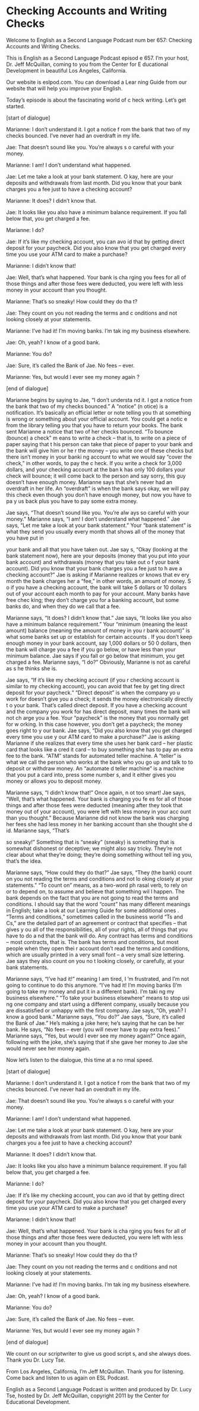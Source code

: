 # Checking Accounts and Writing Checks

Welcome to English as a Second Language Podcast num ber 657: Checking Accounts and Writing Checks. 

This is English as a Second Language Podcast episod e 657.  I’m your host, Dr. Jeff McQuillan, coming to you from the Center for E ducational Development in beautiful Los Angeles, California. 

Our website is eslpod.com.  You can download a Lear ning Guide from our website that will help you improve your English. 

Today’s episode is about the fascinating world of c heck writing.  Let’s get started. 

[start of dialogue] 

Marianne:  I don’t understand it.  I got a notice f rom the bank that two of my checks bounced.  I’ve never had an overdraft in my life. 

Jae:  That doesn’t sound like you.  You’re always s o careful with your money. 

Marianne:  I am!  I don’t understand what happened.  

Jae:  Let me take a look at your bank statement.  O kay, here are your deposits and withdrawals from last month.  Did you know that  your bank charges you a fee just to have a checking account? 

Marianne:  It does?  I didn’t know that. 

Jae:  It looks like you also have a minimum balance  requirement.  If you fall below that, you get charged a fee. 

Marianne:  I do? 

Jae:  If it’s like my checking account, you can avo id that by getting direct deposit for your paycheck.  Did you also know that you get charged every time you use your ATM card to make a purchase? 

Marianne:  I didn’t know that! 

Jae:  Well, that’s what happened.  Your bank is cha rging you fees for all of those things and after those fees were deducted, you were  left with less money in your account than you thought. 

Marianne:  That’s so sneaky!  How could they do tha t? 

Jae:  They count on you not reading the terms and c onditions and not looking closely at your statements. 

Marianne:  I’ve had it!  I’m moving banks.  I’m tak ing my business elsewhere. 

Jae:  Oh, yeah?  I know of a good bank. 

Marianne:  You do? 

Jae:  Sure, it’s called the Bank of Jae.  No fees –  ever.   

Marianne:  Yes, but would I ever see my money again ? 

[end of dialogue] 

Marianne begins by saying to Jae, “I don’t understa nd it.  I got a notice from the bank that two of my checks bounced.”  A “notice” (n otice) is a notification.  It’s basically an official letter or note telling you th at something is wrong or something about your official account.  You could get a notic e from the library telling you that you have to return your books.  The bank sent Marianne a notice that two of her checks bounced.  “To bounce (bounce) a check” m eans to write a check – that is, to write on a piece of paper saying that t his person can take that piece of paper to your bank and the bank will give him or he r the money – you write one of these checks but there isn’t money in your banki ng account to what we would say “cover the check,” in other words, to pay the c heck.  If you write a check for 3,000 dollars, and your checking account at the ban k has only 100 dollars your check will bounce; it will come back to the person and say sorry, this guy doesn’t have enough money.  Marianne says that she’s never had an overdraft in her life. An “overdraft” is when the bank says okay, we will pay this check even though you don’t have enough money, but now you have to pa y us back plus you have to pay some extra money. 

Jae says, “That doesn’t sound like you.  You’re alw ays so careful with your money.”  Marianne says, “I am!  I don’t understand what happened.”  Jae says, “Let me take a look at your bank statement.”  Your “bank statement” is what they send you usually every month that shows all of the money that you have put in  

your bank and all that you have taken out.  Jae say s, “Okay (looking at the bank statement now), here are your deposits (money that you put into your bank account) and withdrawals (money that you take out o f your bank account).  Did you know that your bank charges you a fee just to h ave a checking account?” Jae is asking if Marianne realizes or knows that ev ery month the bank charges her a “fee,” in other words, an amount of money.  S o if you have a checking account, the bank will take 5 dollars or 10 dollars  out of your account each month to pay for your account.  Many banks have free chec king; they don’t charge you for a banking account, but some banks do, and when they do we call that a fee. 

Marianne says, “It does?  I didn’t know that.”  Jae  says, “It looks like you also have a minimum balance requirement.”  Your “minimum  (meaning the least amount) balance (meaning the amount of money in you r bank account)” is what some banks set up or establish for certain accounts .  If you don’t keep enough money in your bank account, say 1,000 dollars or 50 0 dollars, then the bank will charge you a fee if you go below, or have less than  your minimum balance.  Jae says if you fall or go below that minimum, you get charged a fee.  Marianne says, “I do?”  Obviously, Marianne is not as careful as s he thinks she is. 

Jae says, “If it’s like my checking account (if you r checking account is similar to my checking account), you can avoid that fee by get ting direct deposit for your paycheck.”  “Direct deposit” is when the company yo u work for doesn’t give you a check; it sends the money electronically directly t o your bank.  That’s called direct deposit.  If you have a checking account and  the company you work for has direct deposit, many times the bank will not ch arge you a fee.  Your “paycheck” is the money that you normally get for w orking.  In this case however, you don’t get a paycheck; the money goes right to y our bank.  Jae says, “Did you also know that you get charged every time you use y our ATM card to make a purchase?”  Jae is asking Marianne if she realizes that every time she uses her bank card – her plastic card that looks like a cred it card – to buy something she has to pay an extra fee to the bank.  “ATM” stands for automated teller machine. A “teller” is what we call the person who works at the bank who you go up and talk to to deposit or withdraw money.  An “automate d teller machine” is a machine that you put a card into, press some number s, and it either gives you money or allows you to deposit money. 

Marianne says, “I didn’t know that!”  Once again, n ot too smart!  Jae says, “Well, that’s what happened.  Your bank is charging you fe es for all of those things and after those fees were deducted (meaning after they took that money out of your account), you were left with less money in your acc ount than you thought.” Because Marianne did not know the bank was charging  her fees she had less money in her banking account than she thought she d id.  Marianne says, “That’s  

so sneaky!”  Something that is “sneaky” (sneaky) is  something that is somewhat dishonest or deceptive; we might also say tricky.  They’re not clear about what they’re doing; they’re doing something without tell ing you, that’s the idea.   

Marianne says, “How could they do that?”  Jae says,  “They (the bank) count on you not reading the terms and conditions and not lo oking closely at your statements.”  “To count on” means, as a two-word ph rasal verb, to rely on or to depend on, to assume and believe that something wil l happen.  The bank depends on the fact that you are not going to read the terms and conditions.  I should say that the word “count” has many different  meanings in English; take a look at our Learning Guide for some additional ones .  “Terms and conditions,” sometimes called in the business world “Ts and Cs,”  are the detailed part of an agreement or contract that specifies – that gives y ou all of the responsibilities, all of your rights, all of things that you have to do a nd that the bank will do.  Any contract has terms and conditions – most contracts,  that is.  The bank has terms and conditions, but most people when they open thei r account don’t read the terms and conditions, which are usually printed in a very small font – a very small size lettering.  Jae says they also count on you no t looking closely, or carefully, at your bank statements. 

Marianne says, “I’ve had it!” meaning I am tired, I ’m frustrated, and I’m not going to continue to do this anymore.  “I’ve had it!  I’m  moving banks (I’m going to take my money and put it in a different bank).  I’m taki ng my business elsewhere.” “To take your business elsewhere” means to stop usi ng one company and start using a different company, usually because you are dissatisfied or unhappy with the first company.  Jae says, “Oh, yeah?  I know a good bank.”  Marianne says, “You do?”  Jae says, “Sure, it’s called the Bank of  Jae.”  He’s making a joke here; he’s saying that he can be her bank.  He says, “No fees – ever (you will never have to pay extra fees).”  Marianne says, “Yes, but  would I ever see my money again?”  Once again, following with the joke, she’s  saying that if she gave her money to Jae she would never see her money again. 

Now let’s listen to the dialogue, this time at a no rmal speed. 

[start of dialogue] 

Marianne:  I don’t understand it.  I got a notice f rom the bank that two of my checks bounced.  I’ve never had an overdraft in my life. 

Jae:  That doesn’t sound like you.  You’re always s o careful with your money. 

Marianne:  I am!  I don’t understand what happened.   

 Jae:  Let me take a look at your bank statement.  O kay, here are your deposits and withdrawals from last month.  Did you know that  your bank charges you a fee just to have a checking account? 

Marianne:  It does?  I didn’t know that. 

Jae:  It looks like you also have a minimum balance  requirement.  If you fall below that, you get charged a fee. 

Marianne:  I do? 

Jae:  If it’s like my checking account, you can avo id that by getting direct deposit for your paycheck.  Did you also know that you get charged every time you use your ATM card to make a purchase? 

Marianne:  I didn’t know that! 

Jae:  Well, that’s what happened.  Your bank is cha rging you fees for all of those things and after those fees were deducted, you were  left with less money in your account than you thought. 

Marianne:  That’s so sneaky!  How could they do tha t? 

Jae:  They count on you not reading the terms and c onditions and not looking closely at your statements. 

Marianne:  I’ve had it!  I’m moving banks.  I’m tak ing my business elsewhere. 

Jae:  Oh, yeah?  I know of a good bank. 

Marianne:  You do? 

Jae:  Sure, it’s called the Bank of Jae.  No fees –  ever.   

Marianne:  Yes, but would I ever see my money again ? 

[end of dialogue] 

We count on our scriptwriter to give us good script s, and she always does. Thank you Dr. Lucy Tse.   

 From Los Angeles, California, I’m Jeff McQuillan.  Thank you for listening.  Come back and listen to us again on ESL Podcast. 

English as a Second Language Podcast is written and  produced by Dr. Lucy Tse, hosted by Dr. Jeff McQuillan, copyright 2011 by the  Center for Educational Development.

